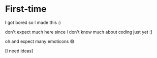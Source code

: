 # First-time
I got bored so I made this :) 

don't expect much here since I don't know much about coding just yet :]

oh and expect many emoticons 😅

[I need ideas]
